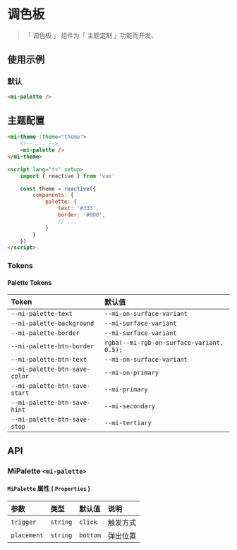 # 调色板

> 「 调色板 」 组件为「 主题定制 」功能而开发。

## 使用示例

### 默认

```html
<mi-palette />
```

## 主题配置

```html
<mi-theme :theme="theme">
    <!-- ... -->
    <mi-palette />
</mi-theme>

<script lang="ts" setup>
    import { reactive } from 'vue'

    const theme = reactive({
        components: {
            palette: {
                text: '#333',
                border: '#000',
                // ...
            }
        }
    })
</script>
```

### Tokens

#### Palette Tokens

| Token | 默认值
| :---- | :----
| `--mi-palette-text` | `--mi-on-surface-variant`
| `--mi-palette-background` | `--mi-surface-variant`
| `--mi-palette-border` | `--mi-surface-variant`
| `--mi-palette-btn-border` | `rgba(--mi-rgb-on-surface-variant, 0.5);`
| `--mi-palette-btn-text` | `--mi-on-surface-variant`
| `--mi-palette-btn-save-color` | `--mi-on-primary`
| `--mi-palette-btn-save-start` | `--mi-primary`
| `--mi-palette-btn-save-hint` | `--mi-secondary`
| `--mi-palette-btn-save-stop` | `--mi-tertiary`

## API

### MiPalette `<mi-palette>`

#### `MiPalette` 属性 ( `Properties` )

| 参数 | 类型 | 默认值 | 说明
| :---- | :---- | :---- | :----
| `trigger` | `string` | `click` | 触发方式
| `placement` | `string` | `bottom` | 弹出位置
